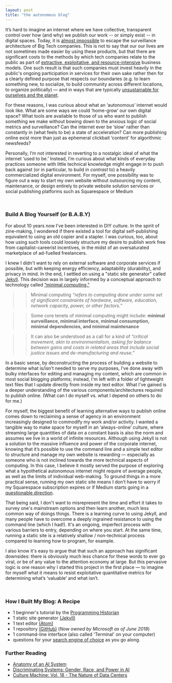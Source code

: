 ```yaml
---
layout: post
title: "the autonomous blog"
---
```


It’s hard to imagine an internet where we have collective, transparent control over how (and why) we publish our work -- or simply exist -- in digital spaces. Today, it is [almost impossible](https://www.theguardian.com/commentisfree/2019/feb/17/almost-impossible-to-function-without-big-five-tech-giants) to escape the surveillance architecture of Big Tech companies. This is not to say that our our lives are not sometimes made easier by using these products, but that there are significant costs to the methods by which tech companies relate to the public as part of [extractive, exploitative, and resource-intensive](https://anatomyof.ai/) business models. One such result is that such companies must invest heavily in the public's ongoing participation in services for their own sake rather then for a clearly defined purpose that respects our boundaries (e.g. to learn something new, to socialize, to build community across different locations, to organize politically) — and in ways that are typically [unsustainable for ourselves and the planet](https://www.theguardian.com/commentisfree/2018/jul/17/internet-climate-carbon-footprint-data-centres).

For these reasons, I was curious about what an ‘autonomous’ internet would look like. What are some ways we could ‘home-grow’ our own digital space? What tools are available to those of us who want to publish something we make without bowing down to the anxious logic of social metrics and surveillance? Can the internet ever be ‘slow’ rather than constantly in (what feels to be) a state of acceleration? Can more publishing online exist more than just as ephemeral clickbait ‘content’ for algorithmic newsfeeds?

Personally, I’m not interested in reverting to a nostalgic ideal of what the internet ‘used to be.’ Instead, I’m curious about what kinds of everyday practices someone with little technical knowledge might engage in to push back against (or in particular, to build in *contrast* to) a heavily commercialized digital environment. For myself, one possibility was to figure out a way to start my own website without outsourcing my content, maintenance, or design entirely to private website solution services or social publishing platforms such as Squarespace or Medium

&nbsp;
&nbsp;

### Build A Blog Yourself (or B.A.B.Y)

For about 10 years now I’ve been interested in DIY culture. In the spirit of zine-making, I wondered if there existed a tool for digital self-publishing equivalent to using an old copier and a stapler. I was curious, too, about how using such tools could loosely structure my desire to publish work free from capitalist-careerist incentives, in the midst of an oversaturated marketplace of ad-fuelled freelancers.

I knew I didn't want to rely on external software and corporate services if possible, but with keeping energy efficiency, adaptability (durability), and privacy in mind. In the end, I settled on using a "static site generator" called [Jekyll](https://jekyllrb.com/). This decision was in largely informed by a conceptual approach to technology called  [“minimal computing.”](https://go-dh.github.io/mincomp/about/)
>>Minimal computing *“refers to computing done under some set of significant constraints of hardware, software, education, network capacity, power, or other factors.”*

>>Some core tenets of minimal computing might include: **minimal surveillance, minimal interface, minimal consumption, minimal dependencies, and minimal maintenance**

>>It can also be understood as a call for a kind of *“critical movement, akin to environmentalism, asking for balance between gains and costs in related areas that include social justice issues and de-manufacturing and reuse.”*  

In a basic sense, by deconstructing the process of building a website to determine what is/isn't needed to serve my purposes, I’ve done away with bulky interfaces for editing and managing my content, which are common in most social blogging platforms; instead, I'm left with a folder of lightweight text files that I update directly from inside my text editor. What I've gained is a deeper understanding of the various components/architectures required to publish online. (What can I do myself vs. what I depend on others to do for me.)

For myself, the biggest benefit of learning alternative ways to publish online comes down to reclaiming a sense of agency in an environment increasingly designed to commodify my work and/or activity. I wanted a tangible way to make space for myself in an ‘always-online’ culture, where streaming large quantities of data on a constant basis is also the norm and assumes we live in a world of infinite resources. Although using Jekyll is not a solution to the massive influence and power of the corporate internet, knowing that it’s possible to use the command line and a simple text editor to structure and manage my own website is rewarding — especially as someone who is not inclined towards the more technical aspects of computing. In this case, I believe it mostly served the purpose of exploring what a hypothetical autonomous internet might require of average people, as well as the limits of individual web-making. To ground things in a more practical sense, running my own static site means I don’t have to worry if my Squarespace subscription expires or if Medium starts going in a [questionable direction](http://studyhall.xyz/blog/2018/6/12/mediums-mess-the-rise-and-fall-of-the-site-that-was-supposed-to-save-journalism).

That being said, I don't want to misrepresent the time and effort it takes to survey one's mainstream options and then learn another, much less common way of doings things. There is a learning curve to using Jekyll, and many people have to overcome a deeply ingrained resistance to using the command line (which I had!). It's an ongoing, imperfect process with various barriers to entry, depending on where you start. At the same time, running a static site is a relatively shallow / non-technical process compared to learning how to program, for example.

I also know it's easy to argue that that such an approach has significant downsides: there is obviously much less chance for these words to ever go viral, or be of any value to the attention economy at large. But this pervasive logic is one reason why I started this project in the first place — to imagine for myself what it means to resist exploitative quantitative metrics for determining what’s ‘valuable’ and what isn’t.

&nbsp;

### How I Built My Blog: A Recipe

* 1 beginner's tutorial by the [Programming Historian](https://programminghistorian.org/en/lessons/building-static-sites-with-jekyll-github-pages)
* 1 static site generator [(Jekyll)](https://jekyllrb.com/)
* 1 text editor [(Atom)](https://atom.io/)
* 1 repository [(GitHub)](https://github.com/) (*Now owned by Microsoft as of June 2018*)
* 1 command-line interface (also called 'Terminal' on your computer)
* questions for your [search engine of choice](https://duckduckgo.com) as you go along.

### Further Reading

* [Anatomy of an AI System](https://anatomyof.ai/)
* [Discriminating Systems: Gender, Race, and Power in AI](https://ainowinstitute.org/discriminatingsystems.pdf)
* [Culture Machine: Vol. 18 - The Nature of Data Centers](http://culturemachine.net/vol-18-the-nature-of-data-centers/)





&nbsp;
&nbsp;
